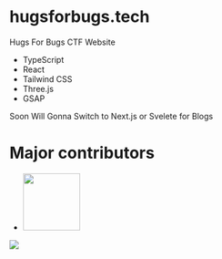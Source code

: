 # hugsforbugs.tech
Hugs For Bugs CTF Website

* TypeScript
* React
* Tailwind CSS
* Three.js 
* GSAP


Soon Will Gonna Switch to Next.js or Svelete for Blogs

# Major contributors

* <img src="https://avatars.githubusercontent.com/u/73570165?v=4"  width="100" height="100"  />

[![]("https://avatars.githubusercontent.com/u/73570165?v=4" )](https://github.com/remarkablemark/html-react-parser/graphs/contributors)
